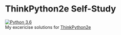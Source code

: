 # ThinkPython2e Self-Study
[![Python 3.6](https://img.shields.io/badge/python-3.6-blue.svg)](https://www.python.org/downloads/release/python-360/)   
My excericise solutions for [ThinkPython2e](http://greenteapress.com/thinkpython2/html/index.html)
